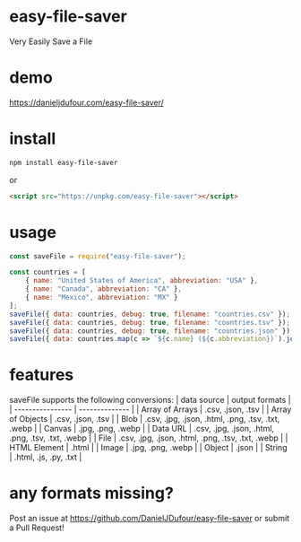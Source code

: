 # easy-file-saver
Very Easily Save a File

# demo
https://danieljdufour.com/easy-file-saver/

# install
```bash
npm install easy-file-saver
```
or
```html
<script src="https://unpkg.com/easy-file-saver"></script>
```

# usage
```js
const saveFile = require("easy-file-saver");

const countries = [
    { name: "United States of America", abbreviation: "USA" },
    { name: "Canada", abbreviation: "CA" },
    { name: "Mexico", abbreviation: "MX" }
];
saveFile({ data: countries, debug: true, filename: "countries.csv" });
saveFile({ data: countries, debug: true, filename: "countries.tsv" });
saveFile({ data: countries, debug: true, filename: "countries.json" });
saveFile({ data: countries.map(c => `${c.name} (${c.abbreviation})`).join("\n"), debug: true, filename: "countries.txt" });
```

# features
saveFile supports the following conversions:
| data source      | output formats |
| ---------------- | -------------- |
| Array of Arrays  | .csv, .json, .tsv     |
| Array of Objects | .csv, .json, .tsv     |
| Blob             | .csv, .jpg, .json, .html, .png, .tsv, .txt, .webp |
| Canvas           | .jpg, .png, .webp |
| Data URL         | .csv, .jpg, .json, .html, .png, .tsv, .txt, .webp |
| File             | .csv, .jpg, .json, .html, .png, .tsv, .txt, .webp |
| HTML Element     | .html  |
| Image | .jpg, .png, .webp |
| Object           | .json  |
| String           | .html, .js, .py, .txt |

# any formats missing?
Post an issue at https://github.com/DanielJDufour/easy-file-saver or submit a Pull Request!
